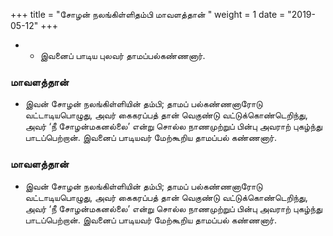 ﻿+++
title = "சோழன் நலங்கிள்ளிதம்பி மாவளத்தான்  "
weight = 1
date = "2019-05-12"
+++


- -  இவனைப் பாடிய புலவர் தாமப்பல்கண்ணனார். 
### மாவளத்தான்  
-  இவன் சோழன் நலங்கிள்ளியின் தம்பி; தாமப் பல்கண்ணனாரோடு வட்டாடியபொழுது, அவர் கைகரப்பத் தான் வெகுண்டு வட்டுக்கொண்டெறிந்து, அவர் ‘நீ சோழன்மகனல்லை’ என்று சொல்ல நாணமுற்றுப் பின்பு அவராற் புகழ்ந்து பாடப்பெற்றான். இவனைப் பாடியவர் மேற்கூறிய தாமப்பல் கண்ணனார். 
  
### மாவளத்தான்  
-  இவன் சோழன் நலங்கிள்ளியின் தம்பி; தாமப் பல்கண்ணனாரோடு வட்டாடியபொழுது, அவர் கைகரப்பத் தான் வெகுண்டு வட்டுக்கொண்டெறிந்து, அவர் ‘நீ சோழன்மகனல்லை’ என்று சொல்ல நாணமுற்றுப் பின்பு அவராற் புகழ்ந்து பாடப்பெற்றான். இவனைப் பாடியவர் மேற்கூறிய தாமப்பல் கண்ணனார். 
